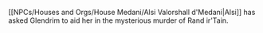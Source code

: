 [[NPCs/Houses and Orgs/House Medani/Alsi Valorshall d'Medani|Alsi]] has asked Glendrim to aid her in the mysterious murder of Rand ir'Tain.